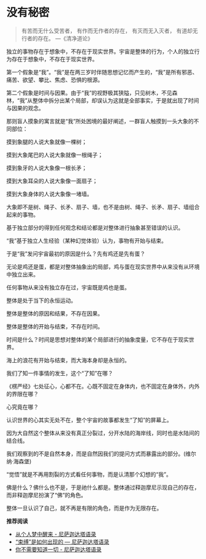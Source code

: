 # 没有秘密


> 有苦而无什么受苦者， 有作而无作者的存在， 有灭而无入灭者， 有道却无行者的存在。 —《清净道论》

独立的事物存在于想象中，不存在于现实世界。宇宙是整体的行为，个人的独立行为存在于想象中，不存在于现实世界。

第一个假象是“我”。“我”是在两三岁时伴随思想记忆而产生的，“我”是所有邪恶、痛苦、欲望、攀比、焦虑、恐惧的根源。

第二个假象是时间与因果。由于“我”的视野极其狭隘，只见树木，不见森林，“我”从整体中拆分出某个局部，却误认为这就是全部事实，于是就出现了时间与因果的观念。

那则盲人摸象的寓言就是“我”所处困境的最好阐述，一群盲人触摸到一头大象的不同部位：

摸到象腿的人说大象就像一棵树；

摸到大象尾巴的人说大象就像一根绳子；

摸到象牙的人说大象像一根长矛；

摸到大象耳朵的人说大象像一面扇子；

摸到大象身体的人说大象像一堵墙。

大象即不是树、绳子、长矛、扇子、墙，也不是由树、绳子、长矛、扇子、墙组合起来的事物。

基于独立部分的得到任何观念和结论都是对整体进行抽象甚至错误的认识。

“我”基于独立人生经验（某种幻觉体验）认为，事物有开始与结束。

于是“我”发问宇宙最初的原因是什么？先有鸡还是先有蛋？

无论是鸡还是蛋，都是对整体抽象出的局部，鸡与蛋在现实世界中从来没有从环境中独立出来。

任何事物从来没有独立存在过，宇宙既是鸡也是蛋。

整体是处于当下的永恒运动。

整体是整体的原因和结果，不存在因果。

整体是整体的开始与结束，不存在时间。

时间是什么？时间是思想对整体的某个局部进行的抽象度量，它不存在于现实世界。

海上的浪花有开始与结束，而大海本身却是永恒的。

我们了知一件事情的发生，这个“了知”在哪？

《楞严经》七处征心，心都不在。心既不固定在身体内，也不固定在身体外，内外的界限在哪？

心究竟在哪？

认识世界的心其实无处不在，整个宇宙的故事都发生“了知”的屏幕上。

因为大自然这个整体从来没有真正分裂过，分开水陆的海岸线，同时也是水陆间的结合线。

我们观察到的不是自然本身，而是自然因我们的提问方式而暴露出的部分。(维尔纳·海森堡)

“觉悟”就是不再用割裂的方式看任何事物，而是认清那个幻想的“我”。

佛是什么？佛什么也不是，于是祂什么都是。整体通过释迦摩尼示现自己的存在，而非释迦摩尼扮演了“佛”的角色。

整体一旦认识了自己，就不再是有限的角色，而是作为无限存在。

**推荐阅读**

- [从个人梦中醒来 - 尼萨迦达塔语录](https://mp.weixin.qq.com/s/9Dwrq7ryE5kga-CWE1nGlA)
- [“束缚”是如何出现的 — 尼萨迦达塔语录](https://mp.weixin.qq.com/s/NdgzqM31jcfESQOYzhJoRQ)
- [你不需要知道一切 - 尼萨迦达塔语录](https://mp.weixin.qq.com/s/-gr7AEgTIJQWFNgTn2AhyA)

